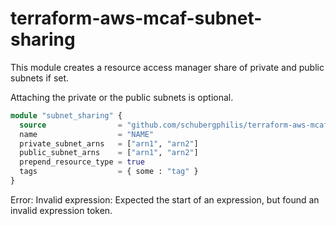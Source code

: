 # terraform-aws-mcaf-subnet-sharing

This module creates a resource access manager share of private and public subnets if set.

Attaching the private or the public subnets is optional.

```terraform
module "subnet_sharing" {
  source                = "github.com/schubergphilis/terraform-aws-mcaf-subnet-sharing"
  name                  = "NAME"
  private_subnet_arns   = ["arn1", "arn2"]
  public_subnet_arns    = ["arn1", "arn2"]
  prepend_resource_type = true
  tags                  = { some : "tag" }
}
```

<!--- BEGIN_TF_DOCS --->
Error: Invalid expression: Expected the start of an expression, but found an invalid expression token.

<!--- END_TF_DOCS --->
